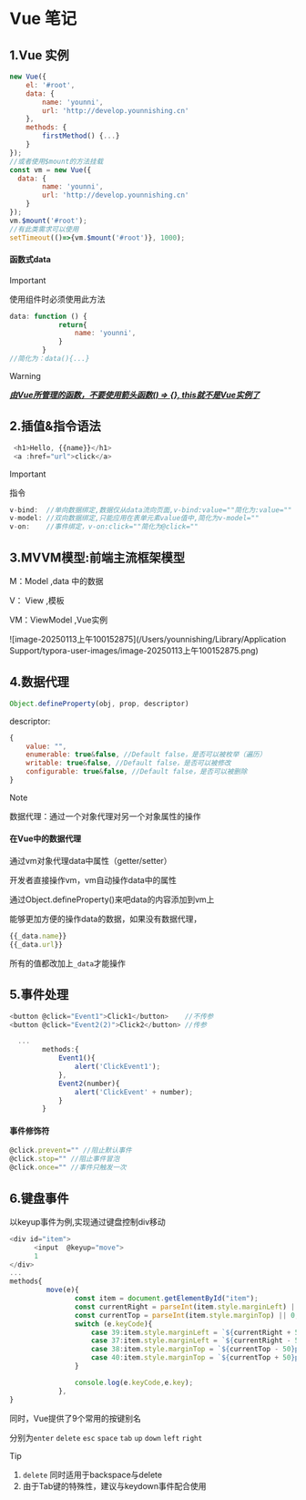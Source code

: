 # Vue 笔记

## 1.Vue 实例

```javascript
new Vue({
    el: '#root',
    data: {
        name: 'younni',
        url: 'http://develop.younnishing.cn'
    },
  	methods: {
      	firstMethod() {...}
    }
});
//或者使用$mount的方法挂载
const vm = new Vue({
  data: {
        name: 'younni',
        url: 'http://develop.younnishing.cn'
    }
});
vm.$mount('#root');
//有此类需求可以使用
setTimeout(()=>{vm.$mount('#root')}, 1000);
```

#### 函数式data

> [!IMPORTANT]
>
> 使用组件时必须使用此方法

```javascript
data: function () {
            return{
                name: 'younni',
            }
        }
//简化为：data(){...}
```

> [!WARNING]
>
> ***<u>由Vue所管理的函数，不要使用箭头函数() => {}, this就不是Vue实例了</u>***

## 2.插值&指令语法

```javascript
 <h1>Hello, {{name}}</h1>
 <a :href="url">click</a>
```

> [!IMPORTANT]
>
> 指令
> ```javascript
> v-bind:  //单向数据绑定,数据仅从data流向页面,v-bind:value=""简化为:value=""
> v-model: //双向数据绑定,只能应用在表单元素value值中,简化为v-model=""
> v-on:    //事件绑定，v-on:click=""简化为@click=""
> ```

## 3.MVVM模型:前端主流框架模型

M：Model ,data 中的数据

V： View ,模板

VM：ViewModel ,Vue实例

![image-20250113上午100152875](/Users/younnishing/Library/Application Support/typora-user-images/image-20250113上午100152875.png)

## 4.数据代理

```javascript
Object.defineProperty(obj, prop, descriptor)
```

descriptor:

```javascript
{
	value: "",
	enumerable: true&false, //Default false，是否可以被枚举（遍历）
	writable: true&false, //Default false，是否可以被修改
	configurable: true&false, //Default false，是否可以被删除
}
```

> [!NOTE]
>
> 数据代理：通过一个对象代理对另一个对象属性的操作

#### 在Vue中的数据代理

通过vm对象代理data中属性（getter/setter）

开发者直接操作vm，vm自动操作data中的属性

通过Object.defineProperty()来吧data的内容添加到vm上

能够更加方便的操作data的数据，如果没有数据代理，

```javascript
{{_data.name}}
{{_data.url}}
```

所有的值都改加上`_data`才能操作

## 5.事件处理

```javascript
<button @click="Event1">Click1</button>    //不传参
<button @click="Event2(2)">Click2</button> //传参

  ...
        methods:{
            Event1(){
                alert('ClickEvent1');
            },
            Event2(number){
                alert('ClickEvent' + number);
            }
        }
```

#### 事件修饰符

```javascript
@click.prevent="" //阻止默认事件
@click.stop="" //阻止事件冒泡
@click.once="" //事件只触发一次
```

## 6.键盘事件

以keyup事件为例,实现通过键盘控制div移动

```javascript
<div id="item">
      <input  @keyup="move">
      1
</div>
...
methods{
		 move(e){
                const item = document.getElementById("item");
                const currentRight = parseInt(item.style.marginLeft) || 0;
                const currentTop = parseInt(item.style.marginTop) || 0;
                switch (e.keyCode){
                    case 39:item.style.marginLeft = `${currentRight + 50}px`;break;
                    case 37:item.style.marginLeft = `${currentRight - 50}px`;break;
                    case 38:item.style.marginTop = `${currentTop - 50}px`;break;
                    case 40:item.style.marginTop = `${currentTop + 50}px`;break;
                }

                console.log(e.keyCode,e.key);
            },
}
```

同时，Vue提供了9个常用的按键别名

分别为`enter` `delete` `esc` `space` `tab` `up` `down` `left` `right` 

> [!TIP]
>
> 1. `delete` 同时适用于backspace与delete
> 2. 由于Tab键的特殊性，建议与keydown事件配合使用


